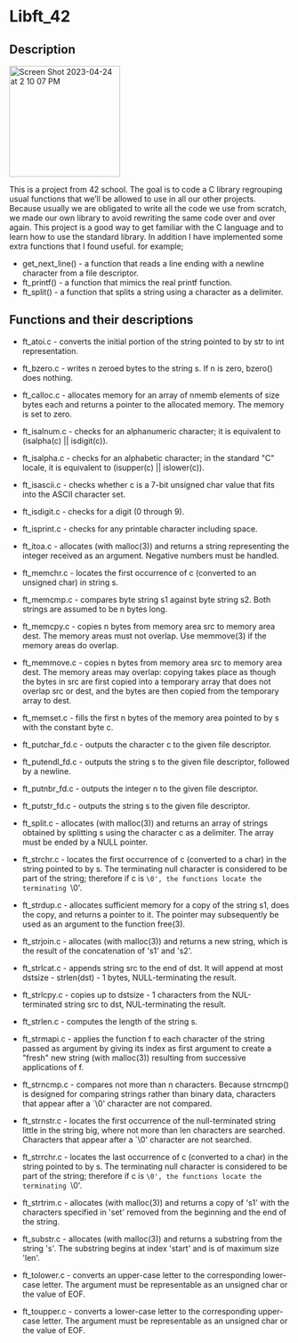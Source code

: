 # Libft_42

## Description
<img width="199" alt="Screen Shot 2023-04-24 at 2 10 07 PM" src="https://user-images.githubusercontent.com/94134595/233992107-56e6674f-5a30-4744-8ac0-a574df983b3d.png">

This is a project from 42 school. The goal is to code a C library regrouping usual functions that we’ll be allowed to use in all our other projects. Because usually we are obligated to write all the code we use from scratch, we made our own library to avoid rewriting the same code over and over again. This project is a good way to get familiar with the C language and to learn how to use the standard library. In addition I have implemented some extra functions that I found useful. 
for example;

* get_next_line() - a function that reads a line ending with a newline character from a file descriptor.
* ft_printf() - a function that mimics the real printf function.
* ft_split() - a function that splits a string using a character as a delimiter.

## Functions and their descriptions
* ft_atoi.c - converts the initial portion of the string pointed to by str to int representation.

* ft_bzero.c - writes n zeroed bytes to the string s. If n is zero, bzero() does nothing.

* ft_calloc.c - allocates memory for an array of nmemb elements of size bytes each and returns a pointer to the allocated memory. The memory is set to zero.

* ft_isalnum.c - checks for an alphanumeric character; it is equivalent to (isalpha(c) || isdigit(c)).

* ft_isalpha.c - checks for an alphabetic character; in the standard "C" locale, it is equivalent to (isupper(c) || islower(c)).

* ft_isascii.c - checks whether c is a 7-bit unsigned char value that fits into the ASCII character set.
* ft_isdigit.c - checks for a digit (0 through 9).

* ft_isprint.c - checks for any printable character including space.

* ft_itoa.c - allocates (with malloc(3)) and returns a string representing the integer received as an argument. Negative numbers must be handled.

* ft_memchr.c - locates the first occurrence of c (converted to an unsigned char) in string s.

* ft_memcmp.c - compares byte string s1 against byte string s2. Both strings are assumed to be n bytes long.

* ft_memcpy.c - copies n bytes from memory area src to memory area dest. The memory areas must not overlap. 
Use memmove(3) if the memory areas do overlap.

* ft_memmove.c - copies n bytes from memory area src to memory area dest. The memory areas may overlap: copying takes place as though the bytes in src are first copied into a temporary array that does not overlap src or dest, and the bytes are then copied from the temporary array to dest.

* ft_memset.c - fills the first n bytes of the memory area pointed to by s with the constant byte c.

* ft_putchar_fd.c - outputs the character c to the given file descriptor.

* ft_putendl_fd.c - outputs the string s to the given file descriptor, followed by a newline.

* ft_putnbr_fd.c - outputs the integer n to the given file descriptor.

* ft_putstr_fd.c - outputs the string s to the given file descriptor.

* ft_split.c - allocates (with malloc(3)) and returns an array of strings obtained by splitting s using the character c as a delimiter. The array must be ended by a NULL pointer.

* ft_strchr.c - locates the first occurrence of c (converted to a char) in the string pointed to by s. The terminating null character is considered to be part of the string; therefore if c is `\0', the functions locate the terminating `\0'.

* ft_strdup.c - allocates sufficient memory for a copy of the string s1, does the copy, and returns a pointer to it. The pointer may subsequently be used as an argument to the function free(3).

* ft_strjoin.c - allocates (with malloc(3)) and returns a new string, which is the result of the concatenation of 's1' and 's2'.

* ft_strlcat.c - appends string src to the end of dst. It will append at most dstsize - strlen(dst) - 1 bytes, NULL-terminating the result.

* ft_strlcpy.c - copies up to dstsize - 1 characters from the NUL-terminated string src to dst, NUL-terminating the result.

* ft_strlen.c - computes the length of the string s.

* ft_strmapi.c - applies the function f to each character of the string passed as argument by giving its index as first argument to create a "fresh" new string (with malloc(3)) resulting from successive applications of f.

* ft_strncmp.c - compares not more than n characters. Because strncmp() is designed for comparing strings rather than binary data, characters that appear after a `\0' character are not compared.

* ft_strnstr.c - locates the first occurrence of the null-terminated string little in the string big, where not more than len characters are searched. Characters that appear after a `\0' character are not searched.

* ft_strrchr.c - locates the last occurrence of c (converted to a char) in the string pointed to by s. The terminating null character is considered to be part of the string; therefore if c is `\0', the functions locate the terminating `\0'.

* ft_strtrim.c - allocates (with malloc(3)) and returns a copy of 's1' with the characters specified in 'set' removed from the beginning and the end of the string.

* ft_substr.c - allocates (with malloc(3)) and returns a substring from the string 's'. The substring begins at index 'start' and is of maximum size 'len'.

* ft_tolower.c - converts an upper-case letter to the corresponding lower-case letter. The argument must be representable as an unsigned char or the value of EOF.

* ft_toupper.c - converts a lower-case letter to the corresponding upper-case letter. The argument must be representable as an unsigned char or the value of EOF.
